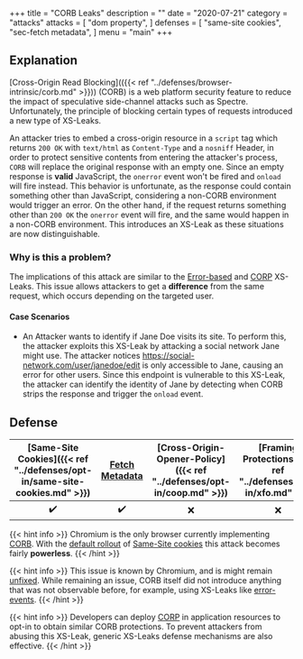 +++
title = "CORB Leaks"
description = ""
date = "2020-07-21"
category = "attacks"
attacks = [
    "dom property",
]
defenses = [
    "same-site cookies",
    "sec-fetch metadata",
]
menu = "main"
+++

## Explanation

[Cross-Origin Read Blocking](({{< ref "../defenses/browser-intrinsic/corb.md" >}})) (CORB) is a web platform security feature to reduce the impact of speculative side-channel attacks such as Spectre. Unfortunately, the principle of blocking certain types of requests introduced a new type of XS-Leaks.

An attacker tries to embed a cross-origin resource in a `script` tag which returns `200 OK` with `text/html` as `Content-Type` and a `nosniff` Header, in order to protect sensitive contents from entering the attacker's process, `CORB` will replace the original response with an empty one. Since an empty response is **valid** JavaScript, the `onerror` event won't be fired and `onload` will fire instead. This behavior is unfortunate, as the response could contain something other than JavaScript, considering a non-CORB environment would trigger an error. On the other hand, if the request returns something other than `200 OK` the `onerror` event will fire, and the same would happen in a non-CORB environment. This introduces an XS-Leak as these situations are now distinguishable.


### Why is this a problem?

The implications of this attack are similar to the [Error-based](https://TODO) and [CORP](https://TODO) XS-Leaks. This issue allows attackers to get a **difference** from the same request, which occurs depending on the targeted user.

#### Case Scenarios

- An Attacker wants to identify if Jane Doe visits its site. To perform this, the attacker exploits this XS-Leak by attacking a social network Jane might use. The attacker notices https://social-network.com/user/janedoe/edit is only accessible to Jane, causing an error for other users. Since this endpoint is vulnerable to this XS-Leak, the attacker can identify the identity of Jane by detecting when CORB strips the response and trigger the `onload` event.

## Defense


| [Same-Site Cookies]({{< ref "../defenses/opt-in/same-site-cookies.md" >}})  | [Fetch Metadata](https://TODO)  | [Cross-Origin-Opener-Policy]({{< ref "../defenses/opt-in/coop.md" >}})  |  [Framing Protections]({{< ref "../defenses/opt-in/xfo.md" >}}) |
|:------------------:|:---------------:|:-----:|:--------------------:|
|         ✔️         |      ✔️         |  ❌   |          ❌         |


{{< hint info >}}
Chromium is the only browser currently implementing [CORB](https://TODO). With the [default rollout](https://www.chromium.org/updates/same-site) of [Same-Site cookies](https://TODO) this attack becomes fairly **powerless**.
{{< /hint >}}

{{< hint info >}}
This issue is known by Chromium, and is might remain [unfixed](https://docs.google.com/document/d/1kdqstoT1uH5JafGmRXrtKE4yVfjUVmXitjcvJ4tbBvM/edit?ts=5f2c8004). While remaining an issue, CORB itself did not introduce anything that was not observable before, for example, using XS-Leaks like [error-events](https://TODO).
{{< /hint >}}

{{< hint info >}}
Developers can deploy [CORP](https://TODO) in application resources to opt-in to obtain similar CORB protections. To prevent attackers from abusing this XS-Leak, generic XS-Leaks defense mechanisms are also effective.
{{< /hint >}}

[^1]: CORB vs side channels, [link](https://docs.google.com/document/d/1kdqstoT1uH5JafGmRXrtKE4yVfjUVmXitjcvJ4tbBvM/edit?ts=5f2c8004)
